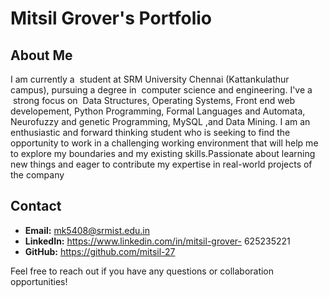 # Mitsil Grover's Portfolio

## About Me

I am currently a  student at SRM University Chennai (Kattankulathur campus), pursuing a degree in  computer science and engineering. I've a  strong focus on  Data Structures, Operating Systems, Front end web developement, Python Programming, Formal Languages and Automata, Neurofuzzy and genetic Programming, MySQL ,and Data Mining.
I am an enthusiastic and forward thinking student who is seeking to find the opportunity to work in a challenging working environment that will help me to explore my boundaries and my existing skills.Passionate about learning new things and eager to contribute my expertise in real-world projects of the company



## Contact 

- **Email:** mk5408@srmist.edu.in
- **LinkedIn:** https://www.linkedin.com/in/mitsil-grover- 625235221
- **GitHub:** https://github.com/mitsil-27

Feel free to reach out if you have any questions or collaboration opportunities!
